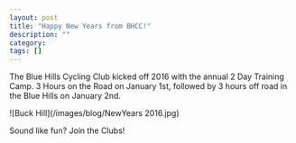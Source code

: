 ```yaml
---
layout: post
title: "Happy New Years from BHCC!"
description: ""
category: 
tags: []
---
```

The Blue Hills Cycling Club kicked off 2016 with the annual 2 Day Training Camp. 3 Hours on the Road on January 1st, followed by 3 hours off road in the Blue Hills on January 2nd.

 ![Buck Hill](/images/blog/NewYears 2016.jpg)

Sound like fun? Join the Clubs!

<!--more-->
